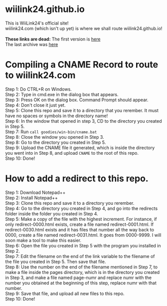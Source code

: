 # wiilink24.github.io<br>
This is WiiLink24's official site!<br>
wiilink24.com (which isn't up yet) is where we shall route wiilink24.github.io!<br>
<br>
**These links are dead:**
The first version is [here](https://wiilink24-8ff305a4b1.drafts.github.io/)<br>
The last archive was [here](https://wiilink24-8ff305a4b1.drafts.github.io/)<br>
# Compiling a CNAME Record to route to wiilink24.com<br>
Step 1: Do CTRL+R on Windows.<br>
Step 2: Type in cmd.exe in the dialog box that appears.<br>
Step 3: Press OK on the dialog box. Command Prompt should appear.<br>
Step 4: Don't close it just yet.<br>
Step 5: Clone this repo and save it to a directory that you rerember. It must have no spaces or symbols in the directory name!<br>
Step 6: In the window that opened in step 3, CD to the directory you created in Step 5.<br>
Step 7: Run ``call goodies/win-bin/cname.bat``<br>
Step 8: Close the window you opened in Step 3.<br>
Step 8: Go to the directory you created in Step 5.<br>
Step 9: Upload the CNAME file it generated, which is inside the directory you went into in Step 8, and upload ``CNAME`` to the root of this repo.<br>
Step 10: Done!<br>
# How to add a redirect to this repo.<br>
Step 1: Download Notepad++<br>
Step 2: Install Notepad++<br>
Step 3: Clone this repo and save it to a directory you rerember.<br>
Step 4: Go to the directory you created in Step 4, and go into the redirects folder inside the folder you created in Step 4.<br>
Step 5: Make a copy of the file with the highest increment. For instance, if only redirect-0000.html exists, create a file named redirect-0001.html. If redirect-0030.html exists and it has files that number all the way back to 0000, create a file named redirect-0031.html. It goes from 0000-9999. I will soon make a tool to make this easier.<br>
Step 6: Open the file you created in Step 5 with the program you installed in Step 2.<br>
Step 7: Edit the filename on the end of the link variable to the filename of the file you created in Step 5. Then save that file.<br>
Step 8: Use the number on the end of the filename mentioned in Step 7, to make a file inside the pages directory, which is in the directory you created in Step 3, and make a file named page-numr and replace numr with the number you obtained at the beginning of this step, replace numr with that number.<br>
Step 9: Save that file, and upload all new files to this repo.<br>
Step 10: Done!<br>
